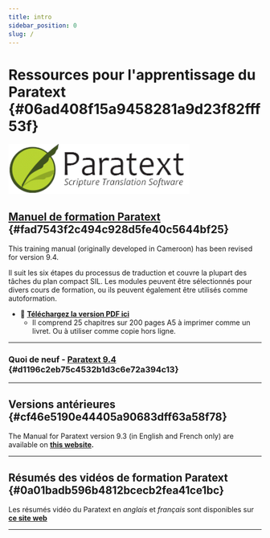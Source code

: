 ```yaml
---
title: intro
sidebar_position: 0
slug: /
---
```




# Ressources pour l'apprentissage du Paratext {#06ad408f15a9458281a9d23f82fff53f}


![](./415098770.png)


## [Manuel de formation Paratext](/Overview) {#fad7543f2c494c928d5fe40c5644bf25}


This training manual (originally developed in Cameroon) has been revised for version 9.4.


Il suit les six étapes du processus de traduction et couvre la plupart des tâches du plan compact SIL. Les modules peuvent être sélectionnés pour divers cours de formation, ou ils peuvent également être utilisés comme autoformation.

- 📖 [**Téléchargez la version PDF ici**](https://manual.paratext.org/fr/downloads/Ptx-man-a5-fr-9.4.pdf)
    - Il comprend 25 chapitres sur 200 pages A5 à imprimer comme un livret. Ou à utiliser comme copie hors ligne.

---


### Quoi de neuf - [Paratext 9.4](/f293059a-b12b-485f-8d5b-bfd1ca114a8b) {#d1196c2eb75c4532b1d3c6e72a394c13}


---


## Versions antérieures {#cf46e5190e44405a90683dff63a58f78}


The Manual for Paratext version 9.3 (in English and French only) are available on [**this website**](https://jennibeadle.github.io/paratextmanversions/)**.**


---


## Résumés des vidéos de formation Paratext {#0a01badb596b4812bcecb2fea41ce1bc}


Les résumés vidéo du Paratext en _anglais_ et _français_ sont disponibles sur [**ce site web**](https://jennibeadle.github.io/paratext-vidsum/)


---

